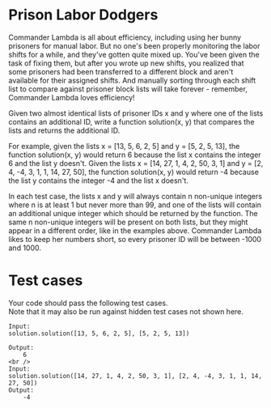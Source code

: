 Prison Labor Dodgers
====================

Commander Lambda is all about efficiency, including using her bunny prisoners for manual labor.
But no one's been properly monitoring the labor shifts for a while, and they've gotten quite mixed up.
You've been given the task of fixing them, but after you wrote up new shifts, you realized that some 
prisoners had been transferred to a different block and aren't available for their assigned shifts.
And manually sorting through each shift list to compare against prisoner block lists will take forever - 
remember, Commander Lambda loves efficiency!

Given two almost identical lists of prisoner IDs x and y where one of the lists contains an additional ID,
write a function solution(x, y) that compares the lists and returns the additional ID.

For example, given the lists x = [13, 5, 6, 2, 5] and y = [5, 2, 5, 13], the function solution(x, y) 
would return 6 because the list x contains the integer 6 and the list y doesn't. Given the lists 
x = [14, 27, 1, 4, 2, 50, 3, 1] and y = [2, 4, -4, 3, 1, 1, 14, 27, 50], the function solution(x, y) 
would return -4 because the list y contains the integer -4 and the list x doesn't.

In each test case, the lists x and y will always contain n non-unique integers where n is at least 1 but 
never more than 99, and one of the lists will contain an additional unique integer which should be returned 
by the function.  The same n non-unique integers will be present on both lists, but they might appear in a 
different order, like in the examples above. Commander Lambda likes to keep her numbers short, so every 
prisoner ID will be between -1000 and 1000.

Test cases
==========
Your code should pass the following test cases.<br />
Note that it may also be run against hidden test cases not shown here.

``` Python3
Input:
solution.solution([13, 5, 6, 2, 5], [5, 2, 5, 13])

Output:
    6
<br />
Input:
solution.solution([14, 27, 1, 4, 2, 50, 3, 1], [2, 4, -4, 3, 1, 1, 14, 27, 50])
Output:
    -4
 ```
